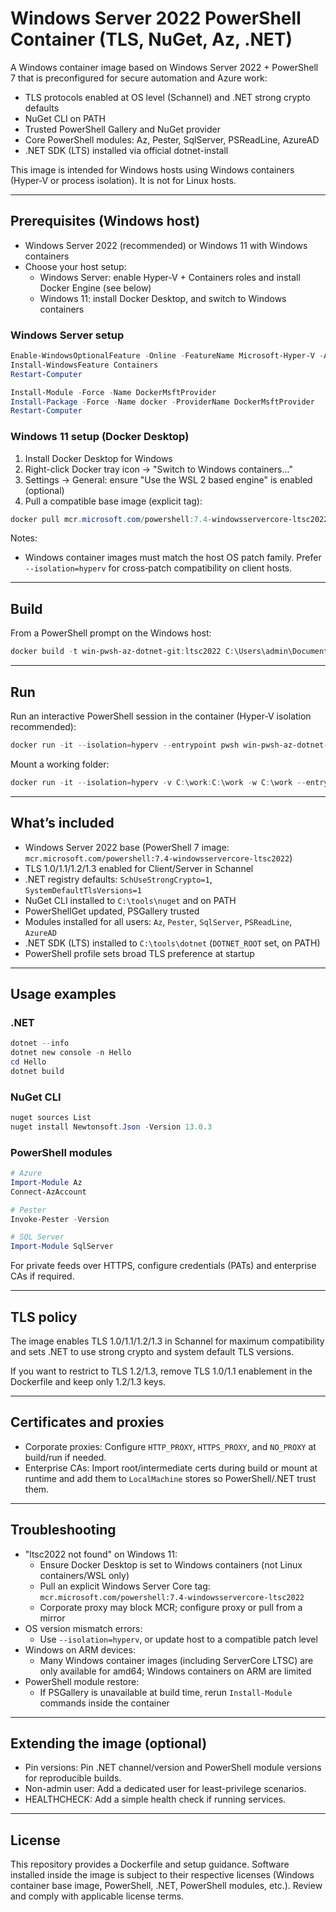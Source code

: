 # Windows Server 2022 PowerShell Container (TLS, NuGet, Az, .NET)

A Windows container image based on Windows Server 2022 + PowerShell 7 that is preconfigured for secure automation and Azure work:

- TLS protocols enabled at OS level (Schannel) and .NET strong crypto defaults
- NuGet CLI on PATH
- Trusted PowerShell Gallery and NuGet provider
- Core PowerShell modules: Az, Pester, SqlServer, PSReadLine, AzureAD
- .NET SDK (LTS) installed via official dotnet-install

This image is intended for Windows hosts using Windows containers (Hyper‑V or process isolation). It is not for Linux hosts.

---

## Prerequisites (Windows host)

- Windows Server 2022 (recommended) or Windows 11 with Windows containers
- Choose your host setup:
  - Windows Server: enable Hyper‑V + Containers roles and install Docker Engine (see below)
  - Windows 11: install Docker Desktop, and switch to Windows containers

### Windows Server setup

```powershell
Enable-WindowsOptionalFeature -Online -FeatureName Microsoft-Hyper-V -All
Install-WindowsFeature Containers
Restart-Computer

Install-Module -Force -Name DockerMsftProvider
Install-Package -Force -Name docker -ProviderName DockerMsftProvider
Restart-Computer
```

### Windows 11 setup (Docker Desktop)

1) Install Docker Desktop for Windows
2) Right-click Docker tray icon → "Switch to Windows containers..."
3) Settings → General: ensure "Use the WSL 2 based engine" is enabled (optional)
4) Pull a compatible base image (explicit tag):

```powershell
docker pull mcr.microsoft.com/powershell:7.4-windowsservercore-ltsc2022
```

Notes:
- Windows container images must match the host OS patch family. Prefer `--isolation=hyperv` for cross‑patch compatibility on client hosts.

---

## Build

From a PowerShell prompt on the Windows host:

```powershell
docker build -t win-pwsh-az-dotnet-git:ltsc2022 C:\Users\admin\Documents\Dockerfiles
```

---

## Run

Run an interactive PowerShell session in the container (Hyper‑V isolation recommended):

```powershell
docker run -it --isolation=hyperv --entrypoint pwsh win-pwsh-az-dotnet-git:ltsc2022
```

Mount a working folder:

```powershell
docker run -it --isolation=hyperv -v C:\work:C:\work -w C:\work --entrypoint pwsh win-pwsh-az-dotnet-git:ltsc2022
```

---

## What’s included

- Windows Server 2022 base (PowerShell 7 image: `mcr.microsoft.com/powershell:7.4-windowsservercore-ltsc2022`)
- TLS 1.0/1.1/1.2/1.3 enabled for Client/Server in Schannel
- .NET registry defaults: `SchUseStrongCrypto=1`, `SystemDefaultTlsVersions=1`
- NuGet CLI installed to `C:\tools\nuget` and on PATH
- PowerShellGet updated, PSGallery trusted
- Modules installed for all users: `Az`, `Pester`, `SqlServer`, `PSReadLine`, `AzureAD`
- .NET SDK (LTS) installed to `C:\tools\dotnet` (`DOTNET_ROOT` set, on PATH)
- PowerShell profile sets broad TLS preference at startup

---

## Usage examples

### .NET

```powershell
dotnet --info
dotnet new console -n Hello
cd Hello
dotnet build
```

### NuGet CLI

```powershell
nuget sources List
nuget install Newtonsoft.Json -Version 13.0.3
```

### PowerShell modules

```powershell
# Azure
Import-Module Az
Connect-AzAccount

# Pester
Invoke-Pester -Version

# SQL Server
Import-Module SqlServer
```

For private feeds over HTTPS, configure credentials (PATs) and enterprise CAs if required.

---

## TLS policy

The image enables TLS 1.0/1.1/1.2/1.3 in Schannel for maximum compatibility and sets .NET to use strong crypto and system default TLS versions.

If you want to restrict to TLS 1.2/1.3, remove TLS 1.0/1.1 enablement in the Dockerfile and keep only 1.2/1.3 keys.

---

## Certificates and proxies

- Corporate proxies: Configure `HTTP_PROXY`, `HTTPS_PROXY`, and `NO_PROXY` at build/run if needed.
- Enterprise CAs: Import root/intermediate certs during build or mount at runtime and add them to `LocalMachine` stores so PowerShell/.NET trust them.

---

## Troubleshooting

- "ltsc2022 not found" on Windows 11:
  - Ensure Docker Desktop is set to Windows containers (not Linux containers/WSL only)
  - Pull an explicit Windows Server Core tag: `mcr.microsoft.com/powershell:7.4-windowsservercore-ltsc2022`
  - Corporate proxy may block MCR; configure proxy or pull from a mirror
- OS version mismatch errors:
  - Use `--isolation=hyperv`, or update host to a compatible patch level
- Windows on ARM devices:
  - Many Windows container images (including ServerCore LTSC) are only available for amd64; Windows containers on ARM are limited
- PowerShell module restore:
  - If PSGallery is unavailable at build time, rerun `Install-Module` commands inside the container

---

## Extending the image (optional)

- Pin versions: Pin .NET channel/version and PowerShell module versions for reproducible builds.
- Non-admin user: Add a dedicated user for least-privilege scenarios.
- HEALTHCHECK: Add a simple health check if running services.

---

## License

This repository provides a Dockerfile and setup guidance. Software installed inside the image is subject to their respective licenses (Windows container base image, PowerShell, .NET, PowerShell modules, etc.). Review and comply with applicable license terms.
